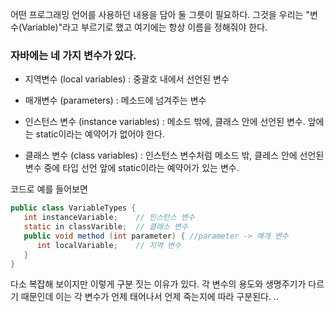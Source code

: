 어떤 프로그래밍 언어를 사용하던 내용을 담아 둘 그릇이 필요하다. 그것을 우리는 "변수(Variable)"라고 부르기로 했고 여기에는 항상 이름을 정해줘야 한다.

### 자바에는 네 가지 변수가 있다.

- 지역변수 (local variables) : 중괄호 내에서 선언된 변수

- 매개변수 (parameters) : 메소드에 넘겨주는 변수

- 인스턴스 변수 (instance variables) : 메소드 밖에, 클래스 안에 선언된 변수. 앞에는 static이라는 예약어가 없어야 한다.

- 클래스 변수 (class variables) : 인스턴스 변수처럼 메소드 밖, 클레스 안에 선언된 변수 중에 타입 선언 앞에 static이라는 예약어가 있는 변수.

코드로 예를 들어보면

``` java
public class VariableTypes {
   int instanceVariable;	// 인스턴스 변수
   static in classVarible;	// 클래스 변수
   public void method (int parameter) {	//parameter -> 매개 변수
      int localVariable;	// 지역 변수
   }
}
```

다소 복잡해 보이지만 이렇게 구분 짓는 이유가 있다. 각 변수의 용도와 생명주기가 다르기 때문인데 이는 각 변수가 언제 태어나서 언제 죽는지에 따라 구분된다.
..
